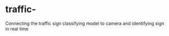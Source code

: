 # traffic-
Connecting the traffic sign classifying model to camera and identifying sign in real time
